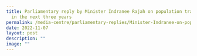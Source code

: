 ```yaml
---
title: Parliamentary reply by Minister Indranee Rajah on population trajectory
  in the next three years
permalink: /media-centre/parliamentary-replies/Minister-Indranee-on-population-trajectory-in-next-three-years/
date: 2022-11-07
layout: post
description: ""
image: ""
---
```

